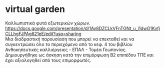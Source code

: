 # virtual garden
Καλλωπιστικά φυτά εξωτερικών χώρων.   
https://docs.google.com/presentation/d/1Ay8DZCLkVFnTGNt_u_i1dwG1KvfjCLLhgFJPAg621eE/edit?usp=sharing  
Μια διαδραστική παρουσίαση που μπορεί να επεκταθεί και να συγκεντρώσει όλο το περιεχόμενο από το κεφ. 4 του βιβλίου Ανθοκηπευτικές καλλιέργειες - ΕΠΑΛ - Τομέα Γεωπονίας.  
Δημιουργήθηκε ως άσκηση κατά την επιμόρφωση Β2 επιπέδου ΤΠΕ και έχει αξιολογηθεί από τους επιμορφωτές.
